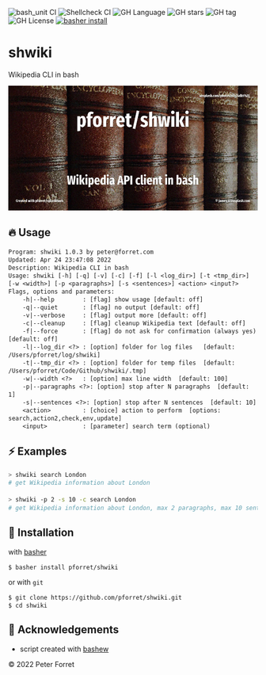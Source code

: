 ![bash_unit CI](https://github.com/pforret/shwiki/workflows/bash_unit%20CI/badge.svg)
![Shellcheck CI](https://github.com/pforret/shwiki/workflows/Shellcheck%20CI/badge.svg)
![GH Language](https://img.shields.io/github/languages/top/pforret/shwiki)
![GH stars](https://img.shields.io/github/stars/pforret/shwiki)
![GH tag](https://img.shields.io/github/v/tag/pforret/shwiki)
![GH License](https://img.shields.io/github/license/pforret/shwiki)
[![basher install](https://img.shields.io/badge/basher-install-white?logo=gnu-bash&style=flat)](https://www.basher.it/package/)

# shwiki

Wikipedia CLI in bash

![](assets/unsplash.encyclopedia.jpg)

## 🔥 Usage

```
Program: shwiki 1.0.3 by peter@forret.com
Updated: Apr 24 23:47:08 2022
Description: Wikipedia CLI in bash
Usage: shwiki [-h] [-q] [-v] [-c] [-f] [-l <log_dir>] [-t <tmp_dir>] [-w <width>] [-p <paragraphs>] [-s <sentences>] <action> <input?>
Flags, options and parameters:
    -h|--help        : [flag] show usage [default: off]
    -q|--quiet       : [flag] no output [default: off]
    -v|--verbose     : [flag] output more [default: off]
    -c|--cleanup     : [flag] cleanup Wikipedia text [default: off]
    -f|--force       : [flag] do not ask for confirmation (always yes) [default: off]
    -l|--log_dir <?> : [option] folder for log files   [default: /Users/pforret/log/shwiki]
    -t|--tmp_dir <?> : [option] folder for temp files  [default: /Users/pforret/Code/Github/shwiki/.tmp]
    -w|--width <?>   : [option] max line width  [default: 100]
    -p|--paragraphs <?>: [option] stop after N paragraphs  [default: 1]
    -s|--sentences <?>: [option] stop after N sentences  [default: 10]
    <action>         : [choice] action to perform  [options: search,action2,check,env,update]
    <input>          : [parameter] search term (optional)
```

## ⚡️ Examples

```bash
> shwiki search London
# get Wikipedia information about London

> shwiki -p 2 -s 10 -c search London
# get Wikipedia information about London, max 2 paragraphs, max 10 sentences, and clean up the text
```

## 🚀 Installation

with [basher](https://github.com/basherpm/basher)

	$ basher install pforret/shwiki

or with `git`

	$ git clone https://github.com/pforret/shwiki.git
	$ cd shwiki

## 📝 Acknowledgements

* script created with [bashew](https://github.com/pforret/bashew)

&copy; 2022 Peter Forret
